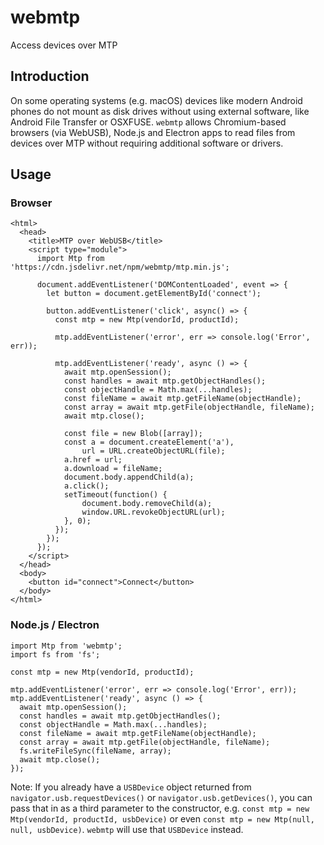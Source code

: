 # webmtp

Access devices over MTP

## Introduction

On some operating systems (e.g. macOS) devices like modern Android phones do not mount as disk drives without using external software, like Android File Transfer or OSXFUSE. `webmtp` allows Chromium-based browsers (via WebUSB), Node.js and Electron apps to read files from devices over MTP without requiring additional software or drivers.

## Usage

### Browser

```
<html>
  <head>
    <title>MTP over WebUSB</title>
    <script type="module">
      import Mtp from 'https://cdn.jsdelivr.net/npm/webmtp/mtp.min.js';

      document.addEventListener('DOMContentLoaded', event => {
        let button = document.getElementById('connect');

        button.addEventListener('click', async() => {
          const mtp = new Mtp(vendorId, productId);

          mtp.addEventListener('error', err => console.log('Error', err));

          mtp.addEventListener('ready', async () => {
            await mtp.openSession();
            const handles = await mtp.getObjectHandles();
            const objectHandle = Math.max(...handles);
            const fileName = await mtp.getFileName(objectHandle);
            const array = await mtp.getFile(objectHandle, fileName);
            await mtp.close();

            const file = new Blob([array]);
            const a = document.createElement('a'),
                url = URL.createObjectURL(file);
            a.href = url;
            a.download = fileName;
            document.body.appendChild(a);
            a.click();
            setTimeout(function() {
                document.body.removeChild(a);
                window.URL.revokeObjectURL(url);
            }, 0);
          });
        });
      });
    </script>
  </head>
  <body>
    <button id="connect">Connect</button>
  </body>
</html>
```

### Node.js / Electron

```
import Mtp from 'webmtp';
import fs from 'fs';

const mtp = new Mtp(vendorId, productId);

mtp.addEventListener('error', err => console.log('Error', err));
mtp.addEventListener('ready', async () => {
  await mtp.openSession();
  const handles = await mtp.getObjectHandles();
  const objectHandle = Math.max(...handles);
  const fileName = await mtp.getFileName(objectHandle);
  const array = await mtp.getFile(objectHandle, fileName);
  fs.writeFileSync(fileName, array);
  await mtp.close();
});
```

Note: If you already have a `USBDevice` object returned from `navigator.usb.requestDevices()` or `navigator.usb.getDevices()`, you can pass that in as a third parameter to the constructor, e.g. `const mtp = new Mtp(vendorId, productId, usbDevice)` or even `const mtp = new Mtp(null, null, usbDevice)`. `webmtp` will use that `USBDevice` instead.
